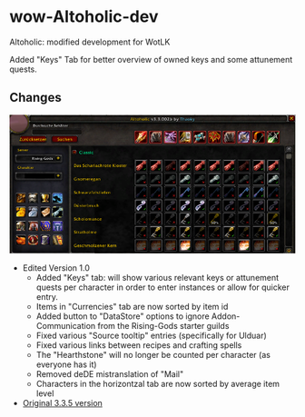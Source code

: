 # wow-Altoholic-dev
Altoholic: modified development for WotLK

Added "Keys" Tab for better overview of owned keys and some attunement quests.
## Changes
![alt text](https://github.com/telkar-rg/wow-Altoholic-dev/blob/main/_img/1.png?raw=true)

- Edited Version 1.0
  - Added "Keys" tab: will show various relevant keys or attunement quests per character in order to enter instances or allow for quicker entry.
  - Items in "Currencies" tab are now sorted by item id
  - Added button to "DataStore" options to ignore Addon-Communication from the Rising-Gods starter guilds
  - Fixed various "Source tooltip" entries (specifically for Ulduar)
  - Fixed various links between recipes and crafting spells
  - The "Hearthstone" will no longer be counted per character (as everyone has it)
  - Removed deDE mistranslation of "Mail"
  - Characters in the horizontzal tab are now sorted by average item level
- [Original 3.3.5 version](https://github.com/telkar-rg/wow-Altoholic-dev/releases/tag/r90)
